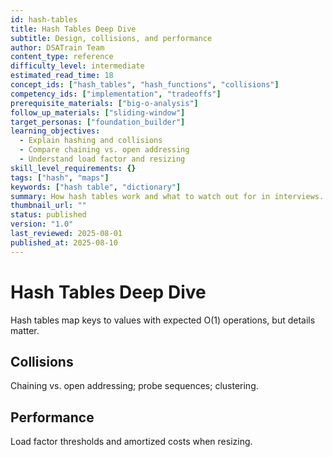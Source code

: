```yaml
---
id: hash-tables
title: Hash Tables Deep Dive
subtitle: Design, collisions, and performance
author: DSATrain Team
content_type: reference
difficulty_level: intermediate
estimated_read_time: 18
concept_ids: ["hash_tables", "hash_functions", "collisions"]
competency_ids: ["implementation", "tradeoffs"]
prerequisite_materials: ["big-o-analysis"]
follow_up_materials: ["sliding-window"]
target_personas: ["foundation_builder"]
learning_objectives:
  - Explain hashing and collisions
  - Compare chaining vs. open addressing
  - Understand load factor and resizing
skill_level_requirements: {}
tags: ["hash", "maps"]
keywords: ["hash table", "dictionary"]
summary: How hash tables work and what to watch out for in interviews.
thumbnail_url: ""
status: published
version: "1.0"
last_reviewed: 2025-08-01
published_at: 2025-08-10
---
```


# Hash Tables Deep Dive

Hash tables map keys to values with expected O(1) operations, but details matter.

## Collisions

Chaining vs. open addressing; probe sequences; clustering.

## Performance

Load factor thresholds and amortized costs when resizing.
